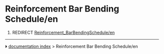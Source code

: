 # Reinforcement Bar Bending Schedule/en
1.  REDIRECT [Reinforcement_BarBendingSchedule/en](Reinforcement_BarBendingSchedule/en.md)



---
⏵ [documentation index](../README.md) > Reinforcement Bar Bending Schedule/en
